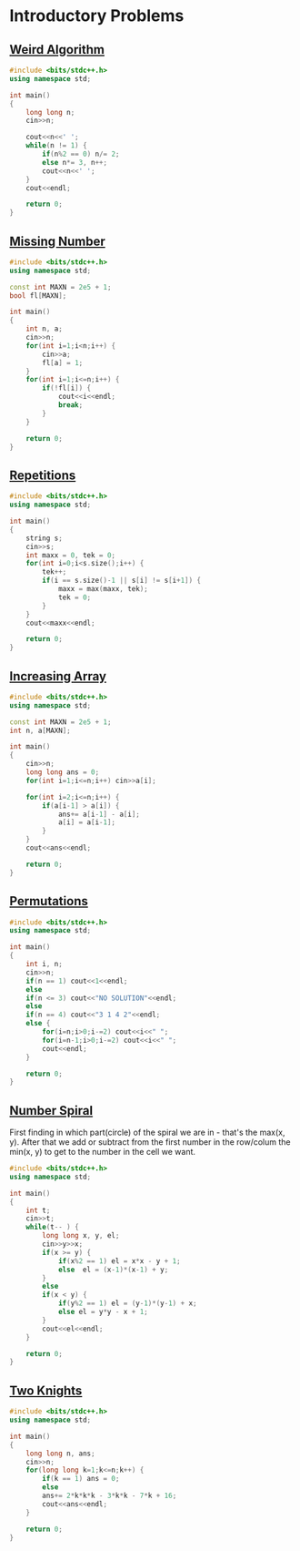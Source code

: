 # Introductory Problems

## [Weird Algorithm](https://cses.fi/problemset/task/1068)

```cpp
#include <bits/stdc++.h>
using namespace std;

int main()
{
    long long n;
    cin>>n;

    cout<<n<<' ';
    while(n != 1) {
        if(n%2 == 0) n/= 2;
        else n*= 3, n++;
        cout<<n<<' ';
    }
    cout<<endl;

    return 0;
}
```

## [Missing Number](https://cses.fi/problemset/task/1083)
```cpp
#include <bits/stdc++.h>
using namespace std;

const int MAXN = 2e5 + 1;
bool fl[MAXN];

int main()
{
    int n, a;
    cin>>n;
    for(int i=1;i<n;i++) {
        cin>>a;
        fl[a] = 1;
    }
    for(int i=1;i<=n;i++) {
        if(!fl[i]) {
            cout<<i<<endl;
            break;
        }
    }

    return 0;
}
```

## [Repetitions](https://cses.fi/problemset/task/1069)
```cpp
#include <bits/stdc++.h>
using namespace std;

int main()
{
    string s;
    cin>>s;
    int maxx = 0, tek = 0;
    for(int i=0;i<s.size();i++) {
        tek++;
        if(i == s.size()-1 || s[i] != s[i+1]) {
            maxx = max(maxx, tek);
            tek = 0;
        }
    }
    cout<<maxx<<endl;

    return 0;
}
```

## [Increasing Array](https://cses.fi/problemset/task/1094)
```cpp
#include <bits/stdc++.h>
using namespace std;

const int MAXN = 2e5 + 1;
int n, a[MAXN];

int main()
{
    cin>>n;
    long long ans = 0;
    for(int i=1;i<=n;i++) cin>>a[i];

    for(int i=2;i<=n;i++) {
        if(a[i-1] > a[i]) {
            ans+= a[i-1] - a[i];
            a[i] = a[i-1];
        }
    }
    cout<<ans<<endl;

    return 0;
}

```

## [Permutations](https://cses.fi/problemset/task/1070)
```cpp
#include <bits/stdc++.h>
using namespace std;

int main()
{
    int i, n;
    cin>>n;
    if(n == 1) cout<<1<<endl;
    else
    if(n <= 3) cout<<"NO SOLUTION"<<endl;
    else
    if(n == 4) cout<<"3 1 4 2"<<endl;
    else {
        for(i=n;i>0;i-=2) cout<<i<<" ";
        for(i=n-1;i>0;i-=2) cout<<i<<" ";
        cout<<endl;
    }

    return 0;
}
```

## [Number Spiral](https://cses.fi/problemset/task/1071)
First finding in which part(circle) of the spiral we are in - that's the max(x, y). After that we add or subtract from the first number in the row/colum the min(x, y) to get to the number in the cell we want.
```cpp
#include <bits/stdc++.h>
using namespace std;

int main()
{
    int t;
    cin>>t;
    while(t-- ) {
        long long x, y, el;
        cin>>y>>x;
        if(x >= y) {
            if(x%2 == 1) el = x*x - y + 1;
            else  el = (x-1)*(x-1) + y;
        }
        else
        if(x < y) {
            if(y%2 == 1) el = (y-1)*(y-1) + x;
            else el = y*y - x + 1;
        }
        cout<<el<<endl;
    }

    return 0;
}
```

## [Two Knights](https://cses.fi/problemset/task/1072)
```cpp
#include <bits/stdc++.h>
using namespace std;

int main()
{
    long long n, ans;
    cin>>n;
    for(long long k=1;k<=n;k++) {
        if(k == 1) ans = 0;
        else
        ans+= 2*k*k*k - 3*k*k - 7*k + 16;
        cout<<ans<<endl;
    }

    return 0;
}
```

